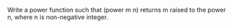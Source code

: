 Write a power function such that (power m n) returns m raised to the power n, where n is non-negative integer.
